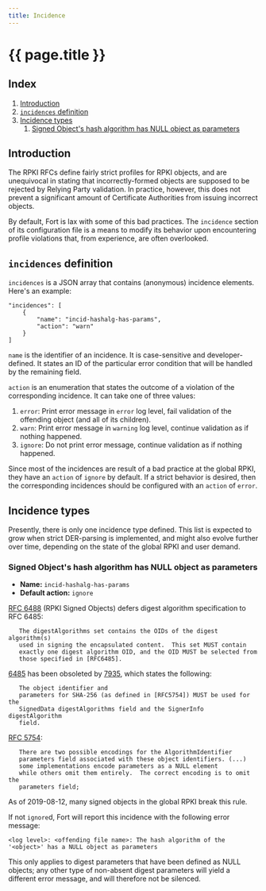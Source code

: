 ```yaml
---
title: Incidence
---
```

 
# {{ page.title }} 

## Index

1. [Introduction](#introduction)
2. [`incidences` definition](#incidences-definition)
3. [Incidence types](#incidence-types)
	1. [Signed Object's hash algorithm has NULL object as parameters](#signed-objects-hash-algorithm-has-null-object-as-parameters)

## Introduction

The RPKI RFCs define fairly strict profiles for RPKI objects, and are unequivocal in stating that incorrectly-formed objects are supposed to be rejected by Relying Party validation. In practice, however, this does not prevent a significant amount of Certificate Authorities from issuing incorrect objects.

By default, Fort is lax with some of this bad practices. The `incidence` section of its configuration file is a means to modify its behavior upon encountering profile violations that, from experience, are often overlooked.

## `incidences` definition

`incidences` is a JSON array that contains (anonymous) incidence elements. Here's an example:

```
"incidences": [
	{
		"name": "incid-hashalg-has-params",
		"action": "warn"
	}
]
```

`name` is the identifier of an incidence. It is case-sensitive and developer-defined. It states an ID of the particular error condition that will be handled by the remaining field.

`action` is an enumeration that states the outcome of a violation of the corresponding incidence. It can take one of three values:

1. `error`: Print error message in `error` log level, fail validation of the offending object (and all of its children).
2. `warn`: Print error message in `warning` log level, continue validation as if nothing happened.
3. `ignore`: Do not print error message, continue validation as if nothing happened.

Since most of the incidences are result of a bad practice at the global RPKI, they have an `action` of `ignore` by default. If a strict behavior is desired, then the corresponding incidences should be configured with an `action` of `error`.

## Incidence types

Presently, there is only one incidence type defined. This list is expected to grow when strict DER-parsing is implemented, and might also evolve further over time, depending on the state of the global RPKI and user demand.

### Signed Object's hash algorithm has NULL object as parameters

- **Name:** `incid-hashalg-has-params`
- **Default action:** `ignore`

[RFC 6488](https://tools.ietf.org/html/rfc6488) (RPKI Signed Objects) defers digest algorithm specification to RFC 6485:

```
   The digestAlgorithms set contains the OIDs of the digest algorithm(s)
   used in signing the encapsulated content.  This set MUST contain
   exactly one digest algorithm OID, and the OID MUST be selected from
   those specified in [RFC6485].
```

[6485](https://tools.ietf.org/html/rfc6485) has been obsoleted by [7935](https://tools.ietf.org/html/rfc7935), which states the following:

```
   The object identifier and
   parameters for SHA-256 (as defined in [RFC5754]) MUST be used for the
   SignedData digestAlgorithms field and the SignerInfo digestAlgorithm
   field.
```

[RFC 5754](https://tools.ietf.org/html/rfc5754):

```
   There are two possible encodings for the AlgorithmIdentifier
   parameters field associated with these object identifiers. (...)
   some implementations encode parameters as a NULL element
   while others omit them entirely.  The correct encoding is to omit the
   parameters field;
```

As of 2019-08-12, many signed objects in the global RPKI break this rule.

If not `ignore`d, Fort will report this incidence with the following error message:

```
<log level>: <offending file name>: The hash algorithm of the '<object>' has a NULL object as parameters
```

This only applies to digest parameters that have been defined as NULL objects; any other type of non-absent digest parameters will yield a different error message, and will therefore not be silenced.
